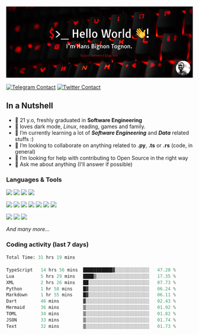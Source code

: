 ![Cover](assets/gh-readme-cover.png)

[![Telegram Contact](https://img.shields.io/badge/Telegram-%230088CC.svg?style=for-the-badge&logo=telegram&logoColor=white)](https://t.me/hanstobi) [![Twitter Contact](https://img.shields.io/badge/Twitter-%2308A0E9.svg?style=for-the-badge&logo=twitter&logoColor=white)](https://twitter.com/_tobihans)

## In a Nutshell
- 👤 21 y.o, freshly graduated in **Software Engineering**
- 🖤 loves dark mode, *Linux*, reading, games and family.
- 🌱 I’m currently learning a lot of ***Software Engineering*** and ***Data*** related stuffs :)
- 👯 I’m looking to collaborate on anything related to **.py**, **.ts** or **.rs** (code, in general)
- 🤔 I’m looking for help with contributing to Open Source in the right way
- 💬 Ask me about anything (I'll answer if possible)

### Languages & Tools
![](https://img.shields.io/badge/Linux-%23eab30f.svg?style=for-the-badge&logo=linux&logoColor=black) ![](https://img.shields.io/badge/Git-%23e54a2f.svg?style=for-the-badge&logo=git&logoColor=white) ![](https://img.shields.io/badge/Github-%231a1d21.svg?style=for-the-badge&logo=github&logoColor=white) ![](https://img.shields.io/badge/Docker-%230394f0.svg?style=for-the-badge&logo=docker&logoColor=white)

![](https://img.shields.io/badge/C-%231a1d21.svg?style=for-the-badge&logo=C&logoColor=white) ![](https://img.shields.io/badge/TypeScript-%230074c2.svg?style=for-the-badge&logo=typescript&logoColor=white) ![](https://img.shields.io/badge/Python-%23f0c540.svg?style=for-the-badge&logo=python) ![](https://img.shields.io/badge/Rust-%23ea4800.svg?style=for-the-badge&logo=rust) ![](https://img.shields.io/badge/Php-%237175aa.svg?style=for-the-badge&logo=php&logoColor=white) ![](https://img.shields.io/badge/HTML-%23d84924.svg?style=for-the-badge&logo=html5&logoColor=white) ![](https://img.shields.io/badge/Scss-%23c45f92.svg?style=for-the-badge&logo=sass&logoColor=white)

![](https://img.shields.io/badge/Vue-%23314559.svg?style=for-the-badge&logo=vue.js) ![](https://img.shields.io/badge/Laravel-%23e54a2f.svg?style=for-the-badge&logo=laravel&logoColor=white) ![](https://img.shields.io/badge/Adonis-%235a45ff.svg?style=for-the-badge&logo=adonisjs)

*And many more...*

### Coding activity (last 7 days)
<!--START_SECTION:waka-->

```python
Total Time: 31 hrs 19 mins

TypeScript   14 hrs 56 mins  ███████████▓░░░░░░░░░░░░░   47.28 %
Lua          5 hrs 29 mins   ████▒░░░░░░░░░░░░░░░░░░░░   17.35 %
XML          2 hrs 26 mins   ██░░░░░░░░░░░░░░░░░░░░░░░   07.73 %
Python       1 hr 58 mins    █▓░░░░░░░░░░░░░░░░░░░░░░░   06.24 %
Markdown     1 hr 55 mins    █▓░░░░░░░░░░░░░░░░░░░░░░░   06.11 %
Dart         46 mins         ▓░░░░░░░░░░░░░░░░░░░░░░░░   02.43 %
Mermaid      36 mins         ▒░░░░░░░░░░░░░░░░░░░░░░░░   01.92 %
TOML         34 mins         ▒░░░░░░░░░░░░░░░░░░░░░░░░   01.82 %
JSON         33 mins         ▒░░░░░░░░░░░░░░░░░░░░░░░░   01.74 %
Text         32 mins         ▒░░░░░░░░░░░░░░░░░░░░░░░░   01.73 %
```

<!--END_SECTION:waka-->
